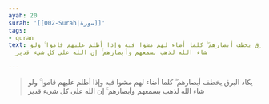 ```yaml
---
ayah: 20
surah: '[[002-Surah|سورة]]'
tags:
- quran
text: يكاد البرق يخطف أبصارهم ۖ كلما أضاء لهم مشوا فيه وإذا أظلم عليهم قاموا ۚ ولو
  شاء الله لذهب بسمعهم وأبصارهم ۚ إن الله على كل شيء قدير

---
```

> يكاد البرق يخطف أبصارهم ۖ كلما أضاء لهم مشوا فيه وإذا أظلم عليهم قاموا ۚ ولو شاء الله لذهب بسمعهم وأبصارهم ۚ إن الله على كل شيء قدير
